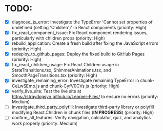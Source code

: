 # TODO:

- [x] diagnose_js_error: Investigate the TypeError 'Cannot set properties of undefined (setting 'Children')' in React components (priority: High)
- [x] fix_react_component_issue: Fix React component rendering issues, particularly with children props (priority: High)
- [x] rebuild_application: Create a fresh build after fixing the JavaScript errors (priority: High)
- [x] redeploy_to_github_pages: Deploy the fixed build to GitHub Pages (priority: High)
- [x] fix_react_children_usage: Fix React.Children usage in StateTransitions.tsx, ShimmerAnimations.tsx, and SmoothPageTransitions.tsx (priority: High)
- [x] investigate_remaining_error: Investigate remaining TypeError in chunk-CeLwSEmp.js and chunk-CyfV0CVs.js (priority: High)
- [x] verify_live_site: Test the live site at https://straydogsyn.github.io/Learner-Files/ to ensure no errors (priority: Medium)
- [ ] investigate_third_party_polyfill: Investigate third-party library or polyfill modifying React.Children in chunk files (**IN PROGRESS**) (priority: High)
- [ ] confirm_all_features: Verify navigation, calculator, quiz, and analytics work properly (priority: Medium)
